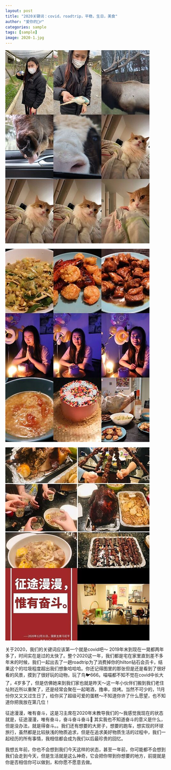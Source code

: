 ```yaml
---
layout: post
title: "2020关键词：covid，roadtrip，平稳，生日，美食"
author: "爱你的🧍‍♂️"
categories: sample
tags: [sample]
image: 2020-1.jpg
---
```


![image](https://raw.githubusercontent.com/zachstarkup/zachstarkup.github.io/main/assets/img/2020-2.jpg)

![image](https://raw.githubusercontent.com/zachstarkup/zachstarkup.github.io/main/assets/img/2020-3.jpg)

![image](https://raw.githubusercontent.com/zachstarkup/zachstarkup.github.io/main/assets/img/2020-4.jpg)

关于2020，我们的关键词应该第一个就是covid吧～ 2019年末到现在一晃都两年多了，时间实在是过的太快了。整个2020这一年，我们都是宅在家里直到差不多年末的时候，我们一起出去了一趟roadtrip为了消费掉你的hilton钻石会员卡，结果这个的垃圾程度超出我们想象哈哈哈。你还记得图里的那张但是还是看到了很好看的风景，摸到了很好玩的动物，玩了鸟🐦666。喵喵都不知不觉在covid中长大了，4岁多了，但是仿佛她来到我们家也就是昨天～这一年小伙伴们搬到我们老住址附近所以重聚了，还是经常会聚在一起喝酒，撸串，烧烤。当然不可少的，11月份你又又又过生日了，给你买了超级可爱的蛋糕～不知道你许了什么愿望，也不知道你把我放在第几位！

征途漫漫，唯有奋斗，这是习主席在2020年末教导我们的～我感觉我现在的状态就是，征途漫漫，唯有奋斗，奋斗奋斗奋斗💪 其实我也不知道奋斗的意义是什么，但是没办法，就是得奋斗。。我们还有想要的大房子，想要的跑车，想实现的环球旅行，虽然都是比较肤浅的物质追求，但是在追求美好物质生活的过程中，我们一起经历的所有事情，我相信都会成为我们以后最珍贵的回忆。

我想五年前，你也不会想到我们今天这样的状态，甚至一年前，你可能都不会想到我们会走到今天，但是生活就是这么神奇，它会把你带到你想要的地方，前提就是你是否相信你可以做到，和你愿不愿意去做。
